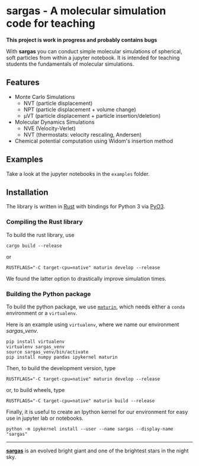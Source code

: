 # sargas - A molecular simulation code for teaching

**This project is work in progress and probably contains bugs**

With **sargas** you can conduct simple molecular simulations of spherical, soft particles from within a jupyter notebook.
It is intended for teaching students the fundamentals of molecular simulations.

## Features

- Monte Carlo Simulations
  - NVT (particle displacement)
  - NPT (particle displacement + volume change)
  - µVT (particle displacement + particle insertion/deletion)
- Molecular Dynamics Simulations
  - NVE (Velocity-Verlet)
  - NVT (thermostats: velocity rescaling, Andersen)
- Chemical potential computation using Widom's insertion method

## Examples

Take a look at the jupyter notebooks in the `examples` folder.

## Installation

The library is written in [Rust](https://www.rust-lang.org/) with bindings for Python 3 via [PyO3](https://github.com/PyO3/pyo3).

### Compiling the Rust library

To build the rust library, use

```terminal
cargo build --release
```

or

```terminal
RUSTFLAGS="-C target-cpu=native" maturin develop --release
```

We found the latter option to drastically improve simulation times.

### Building the Python package

To build the python package, we use [`maturin`](https://github.com/PyO3/maturin), which needs either a `conda` environment or a `virtualenv`.

Here is an example using `virtualenv`, where we name our environment *sargas_venv*.

```terminal
pip install virtualenv
virtualenv sargas_venv
source sargas_venv/bin/activate
pip install numpy pandas ipykernel maturin
```

Then, to build the development version, type

```terminal
RUSTFLAGS="-C target-cpu=native" maturin develop --release
```

or, to build wheels, type

```terminal
RUSTFLAGS="-C target-cpu=native" maturin build --release
```

Finally, it is useful to create an Ipython kernel for our environment for easy use in jupyter lab or notebooks.

```
python -m ipykernel install --user --name sargas --display-name "sargas"
```

---

[**sargas**](https://en.wikipedia.org/wiki/Theta_Scorpii) is an evolved bright giant and one of the brightest stars in the night sky.
